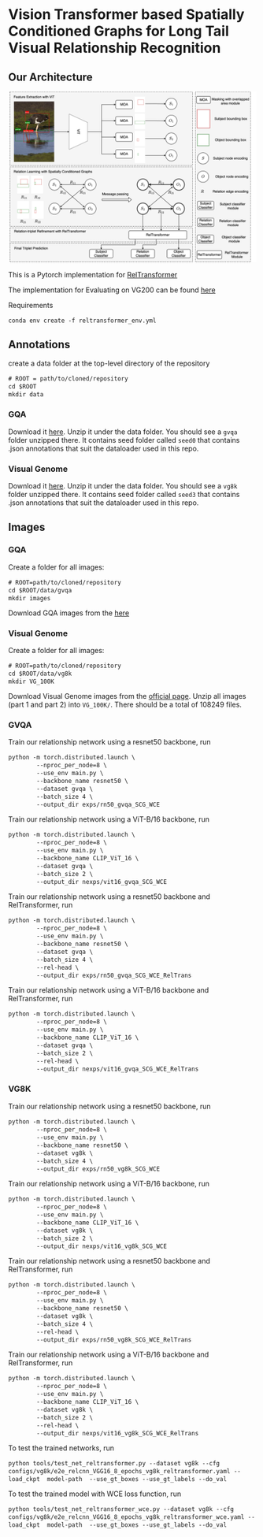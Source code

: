 # Vision Transformer based Spatially Conditioned Graphs for Long Tail Visual Relationship Recognition


## Our Architecture

![image](architecture.jpg)

This is a Pytorch implementation for [RelTransformer](https://arxiv.org/abs/2104.11934)


The implementation for Evaluating on VG200 can be found [here](https://github.com/junchen14/RelTransformer_GeneralVRD)

Requirements 

```
conda env create -f reltransformer_env.yml
```

## Annotations
create a data folder at the top-level directory of the repository

```
# ROOT = path/to/cloned/repository
cd $ROOT
mkdir data
```

### GQA
Download it [here](https://drive.google.com/file/d/1ypmMOq2TkZyLNVuU9agHS7_QcsfTtBmn/view?usp=sharing). Unzip it under the data folder. You should see a `gvqa` folder unzipped there. It contains seed folder called `seed0` that contains .json annotations that suit the dataloader used in this repo.

### Visual Genome
Download it [here](https://drive.google.com/file/d/1S8WNnK0zt8SDAGntkCiRDfJ8rZOR3Pgx/view?usp=sharing). Unzip it under the data folder. You should see a `vg8k` folder unzipped there. It contains seed folder called `seed3` that contains .json annotations that suit the dataloader used in this repo.

## Images

### GQA
Create a folder for all images:
```
# ROOT=path/to/cloned/repository
cd $ROOT/data/gvqa
mkdir images
```
Download GQA images from the [here](https://cs.stanford.edu/people/dorarad/gqa/download.html)

### Visual Genome
Create a folder for all images:
```
# ROOT=path/to/cloned/repository
cd $ROOT/data/vg8k
mkdir VG_100K
```
Download Visual Genome images from the [official page](https://visualgenome.org/api/v0/api_home.html). Unzip all images (part 1 and part 2) into `VG_100K/`. There should be a total of 108249 files.


### GVQA
Train our relationship network using a resnet50 backbone, run
```
python -m torch.distributed.launch \
        --nproc_per_node=8 \
        --use_env main.py \
        --backbone_name resnet50 \
        --dataset gvqa \
        --batch_size 4 \
        --output_dir exps/rn50_gvqa_SCG_WCE
```
Train our relationship network using a ViT-B/16 backbone, run

```
python -m torch.distributed.launch \
        --nproc_per_node=8 \
        --use_env main.py \
        --backbone_name CLIP_ViT_16 \
        --dataset gvqa \
        --batch_size 2 \
        --output_dir nexps/vit16_gvqa_SCG_WCE
```
Train our relationship network using a resnet50 backbone and RelTransformer, run
```
python -m torch.distributed.launch \
        --nproc_per_node=8 \
        --use_env main.py \
        --backbone_name resnet50 \
        --dataset gvqa \
        --batch_size 4 \
        --rel-head \
        --output_dir exps/rn50_gvqa_SCG_WCE_RelTrans
```
Train our relationship network using a ViT-B/16 backbone and RelTransformer, run

```
python -m torch.distributed.launch \
        --nproc_per_node=8 \
        --use_env main.py \
        --backbone_name CLIP_ViT_16 \
        --dataset gvqa \
        --batch_size 2 \
        --rel-head \
        --output_dir nexps/vit16_gvqa_SCG_WCE_RelTrans
```


### VG8K
Train our relationship network using a resnet50 backbone, run
```
python -m torch.distributed.launch \
        --nproc_per_node=8 \
        --use_env main.py \
        --backbone_name resnet50 \
        --dataset vg8k \
        --batch_size 4 \
        --output_dir exps/rn50_vg8k_SCG_WCE
```
Train our relationship network using a ViT-B/16 backbone, run

```
python -m torch.distributed.launch \
        --nproc_per_node=8 \
        --use_env main.py \
        --backbone_name CLIP_ViT_16 \
        --dataset vg8k \
        --batch_size 2 \
        --output_dir nexps/vit16_vg8k_SCG_WCE
```
Train our relationship network using a resnet50 backbone and RelTransformer, run
```
python -m torch.distributed.launch \
        --nproc_per_node=8 \
        --use_env main.py \
        --backbone_name resnet50 \
        --dataset vg8k \
        --batch_size 4 \
        --rel-head \
        --output_dir exps/rn50_vg8k_SCG_WCE_RelTrans
```
Train our relationship network using a ViT-B/16 backbone and RelTransformer, run

```
python -m torch.distributed.launch \
        --nproc_per_node=8 \
        --use_env main.py \
        --backbone_name CLIP_ViT_16 \
        --dataset vg8k \
        --batch_size 2 \
        --rel-head \
        --output_dir nexps/vit16_vg8k_SCG_WCE_RelTrans
```


To test the trained networks, run
```
python tools/test_net_reltransformer.py --dataset vg8k --cfg configs/vg8k/e2e_relcnn_VGG16_8_epochs_vg8k_reltransformer.yaml --load_ckpt  model-path  --use_gt_boxes --use_gt_labels --do_val
```
To test the trained model with WCE loss function, run
```
python tools/test_net_reltransformer_wce.py --dataset vg8k --cfg configs/vg8k/e2e_relcnn_VGG16_8_epochs_vg8k_reltransformer_wce.yaml --load_ckpt  model-path  --use_gt_boxes --use_gt_labels --do_val
```

